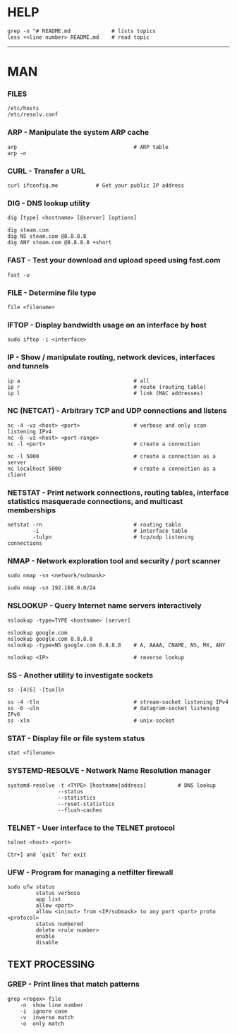 # HELP 
```
grep -n ^# README.md             # lists topics
less +<line number> README.md    # read topic
```

--------------------------------------------------------------------------------

# MAN

### FILES

```
/etc/hosts
/etc/resolv.conf
```

### ARP - Manipulate the system ARP cache

```
arp                                     # ARP table
arp -n
```

### CURL - Transfer a URL

```
curl ifconfig.me			# Get your public IP address
```

### DIG - DNS lookup utility

```
dig [type] <hostname> [@server] [options]

dig steam.com
dig NS steam.com @8.8.8.8
dig ANY steam.com @8.8.8.8 +short
```

### FAST - Test your download and upload speed using fast.com

```
fast -u
```

### FILE - Determine file type

```
file <filename>
```

### IFTOP - Display bandwidth usage on an interface by host
 
```
sudo iftop -i <interface>
```

### IP - Show / manipulate routing, network devices, interfaces and tunnels

```
ip a                                    # all
ip r                                    # route (routing table)
ip l                                    # link (MAC addresses)
```

### NC (NETCAT) - Arbitrary TCP and UDP connections and listens

```
nc -4 -vz <host> <port>                 # verbose and only scan listening IPv4
nc -6 -vz <host> <port-range>
nc -l <port>                            # create a connection

nc -l 5000                              # create a connection as a server
nc localhost 5000                       # create a connection as a client
```

### NETSTAT - Print network connections, routing tables, interface statistics masquerade connections, and multicast memberships

```
netstat -rn                             # routing table
        -i                              # interface table
        -tulpn                          # tcp/udp listening connections 
```

### NMAP - Network exploration tool and security / port scanner

```
sudo nmap -sn <network/submask>

sudo nmap -sn 192.168.0.0/24
```

### NSLOOKUP - Query Internet name servers interactively

```
nslookup -type=TYPE <hostname> [server]

nslookup google.com
nslookup google.com 8.8.8.8
nslookup -type=NS google.com 8.8.8.8    # A, AAAA, CNAME, NS, MX, ANY

nslookup <IP>                           # reverse lookup
```

### SS - Another utility to investigate sockets

```
ss -[4|6] -[tux]ln

ss -4 -tln                              # stream-socket listening IPv4
ss -6 -uln                              # datagram-socket listening IPv6
ss -xln                                 # unix-socket

```

### STAT - Display file or file system status

```
stat <filename>
```

### SYSTEMD-RESOLVE - Network Name Resolution manager

```
systemd-resolve -t <TYPE> [hostname|address]          # DNS lookup
                --status
                --statistics
                --reset-statistics
                --flush-caches
```

### TELNET - User interface to the TELNET protocol

```
telnet <host> <port>

Ctr+] and ´quit´ for exit
```

### UFW - Program for managing a netfilter firewall

```
sudo ufw status
         status verbose
         app list
         allow <port>
         allow <in|out> from <IP/submask> to any port <port> proto <protocol>
         status numbered
         delete <rule number>
         enable
         disable
```

## TEXT PROCESSING

### GREP - Print lines that match patterns

```
grep <regex> file
    -n  show line number
    -i  ignore case
    -v  inverse match
    -o  only match
```
